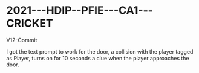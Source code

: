 # 2021---HDIP--PFIE---CA1---CRICKET



V12-Commit

I got the text prompt to work for the door, a collision with the player tagged as Player, turns on for 10 seconds a clue when the player approaches the door. 
